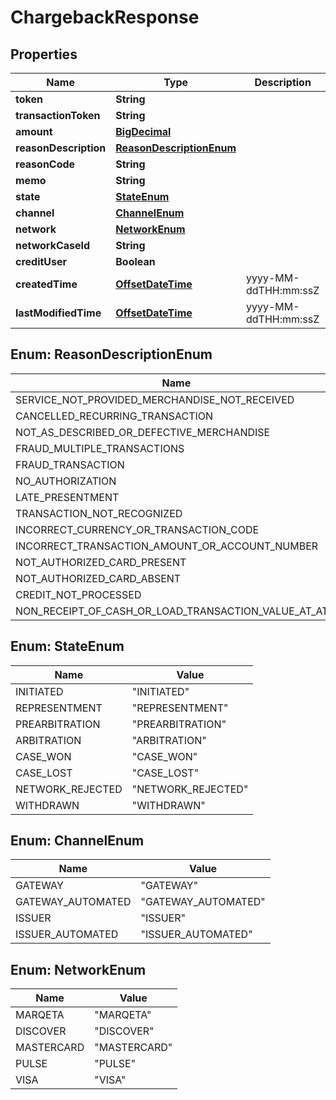 
# ChargebackResponse

## Properties
Name | Type | Description | Notes
------------ | ------------- | ------------- | -------------
**token** | **String** |  | 
**transactionToken** | **String** |  | 
**amount** | [**BigDecimal**](BigDecimal.md) |  | 
**reasonDescription** | [**ReasonDescriptionEnum**](#ReasonDescriptionEnum) |  |  [optional]
**reasonCode** | **String** |  |  [optional]
**memo** | **String** |  |  [optional]
**state** | [**StateEnum**](#StateEnum) |  | 
**channel** | [**ChannelEnum**](#ChannelEnum) |  | 
**network** | [**NetworkEnum**](#NetworkEnum) |  | 
**networkCaseId** | **String** |  |  [optional]
**creditUser** | **Boolean** |  | 
**createdTime** | [**OffsetDateTime**](OffsetDateTime.md) | yyyy-MM-ddTHH:mm:ssZ | 
**lastModifiedTime** | [**OffsetDateTime**](OffsetDateTime.md) | yyyy-MM-ddTHH:mm:ssZ | 


<a name="ReasonDescriptionEnum"></a>
## Enum: ReasonDescriptionEnum
Name | Value
---- | -----
SERVICE_NOT_PROVIDED_MERCHANDISE_NOT_RECEIVED | &quot;SERVICE_NOT_PROVIDED_MERCHANDISE_NOT_RECEIVED&quot;
CANCELLED_RECURRING_TRANSACTION | &quot;CANCELLED_RECURRING_TRANSACTION&quot;
NOT_AS_DESCRIBED_OR_DEFECTIVE_MERCHANDISE | &quot;NOT_AS_DESCRIBED_OR_DEFECTIVE_MERCHANDISE&quot;
FRAUD_MULTIPLE_TRANSACTIONS | &quot;FRAUD_MULTIPLE_TRANSACTIONS&quot;
FRAUD_TRANSACTION | &quot;FRAUD_TRANSACTION&quot;
NO_AUTHORIZATION | &quot;NO_AUTHORIZATION&quot;
LATE_PRESENTMENT | &quot;LATE_PRESENTMENT&quot;
TRANSACTION_NOT_RECOGNIZED | &quot;TRANSACTION_NOT_RECOGNIZED&quot;
INCORRECT_CURRENCY_OR_TRANSACTION_CODE | &quot;INCORRECT_CURRENCY_OR_TRANSACTION_CODE&quot;
INCORRECT_TRANSACTION_AMOUNT_OR_ACCOUNT_NUMBER | &quot;INCORRECT_TRANSACTION_AMOUNT_OR_ACCOUNT_NUMBER&quot;
NOT_AUTHORIZED_CARD_PRESENT | &quot;NOT_AUTHORIZED_CARD_PRESENT&quot;
NOT_AUTHORIZED_CARD_ABSENT | &quot;NOT_AUTHORIZED_CARD_ABSENT&quot;
CREDIT_NOT_PROCESSED | &quot;CREDIT_NOT_PROCESSED&quot;
NON_RECEIPT_OF_CASH_OR_LOAD_TRANSACTION_VALUE_AT_ATM | &quot;NON_RECEIPT_OF_CASH_OR_LOAD_TRANSACTION_VALUE_AT_ATM&quot;


<a name="StateEnum"></a>
## Enum: StateEnum
Name | Value
---- | -----
INITIATED | &quot;INITIATED&quot;
REPRESENTMENT | &quot;REPRESENTMENT&quot;
PREARBITRATION | &quot;PREARBITRATION&quot;
ARBITRATION | &quot;ARBITRATION&quot;
CASE_WON | &quot;CASE_WON&quot;
CASE_LOST | &quot;CASE_LOST&quot;
NETWORK_REJECTED | &quot;NETWORK_REJECTED&quot;
WITHDRAWN | &quot;WITHDRAWN&quot;


<a name="ChannelEnum"></a>
## Enum: ChannelEnum
Name | Value
---- | -----
GATEWAY | &quot;GATEWAY&quot;
GATEWAY_AUTOMATED | &quot;GATEWAY_AUTOMATED&quot;
ISSUER | &quot;ISSUER&quot;
ISSUER_AUTOMATED | &quot;ISSUER_AUTOMATED&quot;


<a name="NetworkEnum"></a>
## Enum: NetworkEnum
Name | Value
---- | -----
MARQETA | &quot;MARQETA&quot;
DISCOVER | &quot;DISCOVER&quot;
MASTERCARD | &quot;MASTERCARD&quot;
PULSE | &quot;PULSE&quot;
VISA | &quot;VISA&quot;



